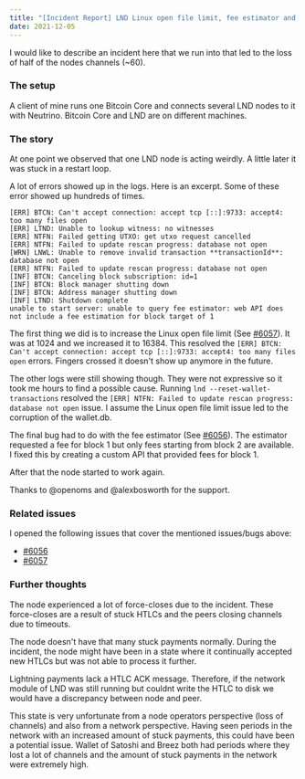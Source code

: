 ```yaml
---
title: "[Incident Report] LND Linux open file limit, fee estimator and force-closes"
date: 2021-12-05
---
```


I would like to describe an incident here that we run into that led to the loss of half of the nodes channels (~60).

### The setup
A client of mine runs one Bitcoin Core and connects several LND nodes to it with Neutrino. Bitcoin Core and LND are on different machines.

### The story
At one point we observed that one LND node is acting weirdly. A little later it was stuck in a restart loop.

A lot of errors showed up in the logs. Here is an excerpt. Some of these error showed up hundreds of times.

```
[ERR] BTCN: Can't accept connection: accept tcp [::]:9733: accept4: too many files open
[ERR] LTND: Unable to lookup witness: no witnesses
[ERR] NTFN: Failed getting UTXO: get utxo request cancelled
[ERR] NTFN: Failed to update rescan progress: database not open
[WRN] LNWL: Unable to remove invalid transaction **transactionId**: database not open
[ERR] NTFN: Failed to update rescan progress: database not open
[INF] BTCN: Canceling block subscription: id=1
[INF] BTCN: Block manager shutting down
[INF] BTCN: Address manager shutting down
[INF] LTND: Shutdown complete
unable to start server: unable to query fee estimator: web API does not include a fee estimation for block target of 1
```

The first thing we did is to increase the Linux open file limit (See [#6057](https://github.com/lightningnetwork/lnd/issues/6057)). It was at 1024 and we increased it to 16384. This resolved the `[ERR] BTCN: Can't accept connection: accept tcp [::]:9733: accept4: too many files open` errors. Fingers crossed it doesn't show up anymore in the future.

The other logs were still showing though. They were not expressive so it took me hours to find a possible cause.
Running `lnd --reset-wallet-transactions` resolved the `[ERR] NTFN: Failed to update rescan progress: database not open` issue. I assume the Linux open file limit issue led to the corruption of the wallet.db.

The final bug had to do with the fee estimator (See [#6056](https://github.com/lightningnetwork/lnd/issues/6056)). The estimator requested a fee for block 1 but only fees starting from block 2 are available. I fixed this by creating a custom API that provided fees for block 1.

After that the node started to work again.

Thanks to @openoms and @alexbosworth for the support.

### Related issues

I opened the following issues that cover the mentioned issues/bugs above:
- [#6056](https://github.com/lightningnetwork/lnd/issues/6056)
- [#6057](https://github.com/lightningnetwork/lnd/issues/6057)

### Further thoughts

The node experienced a lot of force-closes due to the incident. These force-closes are a result of stuck HTLCs and the peers closing channels
due to timeouts.

The node doesn't have that many stuck payments normally. 
During the incident, the node might have been in a state where it continually accepted new HTLCs but was not able to process it further. 

Lightning payments lack a HTLC ACK message. Therefore, if the network module of LND was still running but couldnt write the HTLC to disk we would have a discrepancy between node and peer.

This state is very unfortunate from a node operators perspective (loss of channels) and also from a network perspective.
Having seen periods in the network with an increased amount of stuck payments, this could have been a potential issue. 
Wallet of Satoshi and Breez both had periods where they lost a lot of channels and the amount of stuck payments in the network were extremely high.

